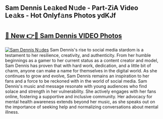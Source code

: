## Sam Dennis Le𝚊ked N𝚞de - Part-ZiA Video Le𝚊ks - Hot Onlyf𝚊ns Photos ydKJf

# <h2><a href="http://ab43002.deff.icu/?id=Sam+Dennis">🔗 New 👉🔴 Sam Dennis VIDEO Photos</a></h2>

[![Sam Dennis N𝚞des](https://i.imgur.com/rIISA9y.gif)](http://ab43002.deff.icu/?id=Sam+Dennis)
Sam Dennis's rise to social media stardom is a testament to her resilience, creativity, and authenticity. From her humble beginnings as a gamer to her current status as a content creator and model, Sam Dennis has proven that with hard work, dedication, and a little bit of charm, anyone can make a name for themselves in the digital world. As she continues to grow and evolve, Sam Dennis remains an inspiration to her fans and a force to be reckoned with in the world of social media. Sam Dennis's music and message resonate with young audiences who find solace and strength in her vulnerability. She actively engages with her fans online, fostering a supportive and inclusive community. Her advocacy for mental health awareness extends beyond her music, as she speaks out on the importance of seeking help and normalizing conversations about mental illness.
